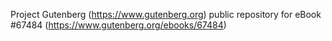 Project Gutenberg (https://www.gutenberg.org) public repository for
eBook #67484 (https://www.gutenberg.org/ebooks/67484)
